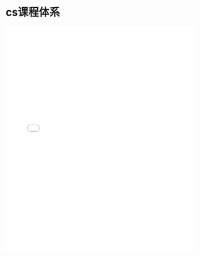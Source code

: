 # cs课程体系
<iframe 
  src="/cs-architecture.html" 
  width="100%" 
  height="600px" 
  frameborder="0"
  style="border: none; margin: 0; padding: 0; width: 100%; overflow-x: auto;">
</iframe>